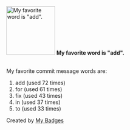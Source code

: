 <img src="https://github.com/my-badges/my-badges/blob/master/src/all-badges/favorite-word/favorite-word.png?raw=true" alt="My favorite word is &quot;add&quot;." title="My favorite word is &quot;add&quot;." width="128">
<strong>My favorite word is &quot;add&quot;.</strong>
<br><br>

My favorite commit message words are:

1. add (used 72 times)
2. for (used 61 times)
3. fix (used 43 times)
4. in (used 37 times)
5. to (used 33 times)


Created by <a href="https://github.com/my-badges/my-badges">My Badges</a>